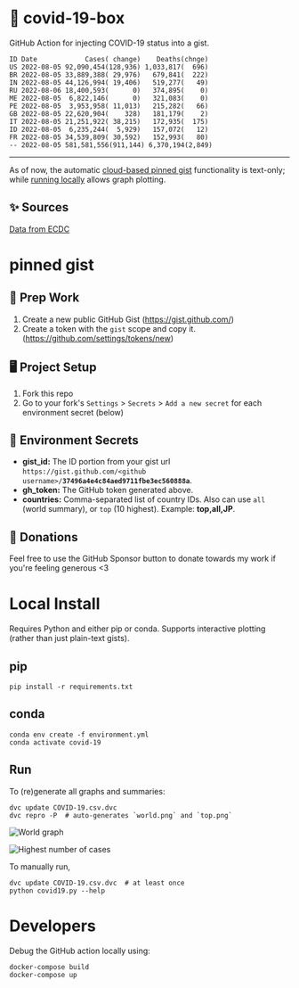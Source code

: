 # 🏥 covid-19-box

GitHub Action for injecting COVID-19 status into a gist.

```
ID Date            Cases( change)    Deaths(chnge)
US 2022-08-05 92,090,454(128,936) 1,033,817(  696)
BR 2022-08-05 33,889,388( 29,976)   679,841(  222)
IN 2022-08-05 44,126,994( 19,406)   519,277(   49)
RU 2022-08-06 18,400,593(      0)   374,895(    0)
ME 2022-08-05  6,822,146(      0)   321,083(    0)
PE 2022-08-05  3,953,958( 11,013)   215,282(   66)
GB 2022-08-05 22,620,904(    328)   181,179(    2)
IT 2022-08-05 21,251,922( 38,215)   172,935(  175)
ID 2022-08-05  6,235,244(  5,929)   157,072(   12)
FR 2022-08-05 34,539,809( 30,592)   152,993(   80)
-- 2022-08-05 581,581,556(911,144) 6,370,194(2,849)
```

---

As of now, the automatic [cloud-based pinned gist](#pinned-gist) functionality is text-only;
while [running locally](#local-install) allows graph plotting.

## ✨ Sources

[Data from ECDC](https://www.ecdc.europa.eu/en/publications-data/download-todays-data-geographic-distribution-covid-19-cases-worldwide)

# pinned gist

## 🎒 Prep Work
1. Create a new public GitHub Gist (https://gist.github.com/)
1. Create a token with the `gist` scope and copy it. (https://github.com/settings/tokens/new)

## 🖥 Project Setup
1. Fork this repo
1. Go to your fork's `Settings` > `Secrets` > `Add a new secret` for each environment secret (below)

## 🤫 Environment Secrets
- **gist_id:** The ID portion from your gist url `https://gist.github.com/<github username>/`**`37496a4e4c84aed9711fbe3ec560888a`**.
- **gh_token:** The GitHub token generated above.
- **countries:** Comma-separated list of country IDs. Also can use `all` (world summary), or `top` (10 highest). Example: **top,all,JP**.

## 💸 Donations

Feel free to use the GitHub Sponsor button to donate towards my work if you're feeling generous <3

# Local Install

Requires Python and either pip or conda. Supports interactive plotting (rather than just plain-text gists).

## pip

```
pip install -r requirements.txt
```

## conda

```
conda env create -f environment.yml
conda activate covid-19
```

## Run

To (re)generate all graphs and summaries:

```
dvc update COVID-19.csv.dvc
dvc repro -P  # auto-generates `world.png` and `top.png`
```

![World graph](world.png)

![Highest number of cases](top.png)

To manually run,

```
dvc update COVID-19.csv.dvc  # at least once
python covid19.py --help
```

# Developers

Debug the GitHub action locally using:

```
docker-compose build
docker-compose up
```
